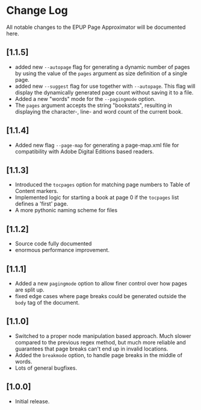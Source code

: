 # Change Log

All notable changes to the EPUP Page Approximator will be documented here.

## [1.1.5]
- added new `--autopage` flag for generating a dynamic number of pages by using the value of the `pages` argument as size definition of a single page.
- added new `--suggest` flag for use together with `--autopage`. This flag will display the dynamically generated page count without saving it to a file.
- Added a new "words" mode for the `--pagingmode` option.
- The `pages` argument accepts the string "bookstats", resulting in displaying the character-, line-  and word count of the current book.

## [1.1.4]
- Added new flag `--page-map` for generating a page-map.xml file for compatibility with Adobe Digital Editions based readers.

## [1.1.3]
- Introduced the `tocpages` option for matching page numbers to Table of Content markers.
- Implemented logic for starting a book at page 0 if the `tocpages` list defines a 'first' page.
- A more pythonic naming scheme for files

## [1.1.2]
- Source code fully documented
- enormous performance improvement.

## [1.1.1]
- Added a new `pagingmode` option to allow finer control over how pages are split up.
- fixed edge cases where page breaks could be generated outside the `body` tag of the document.

## [1.1.0]
- Switched to a proper node manipulation based approach. Much slower compared to the previous regex method, but much more reliable and guarantees that page breaks can't end up in invalid locations.
- Added the `breakmode` option, to handle page breaks in the middle of words.
- Lots of general bugfixes.

## [1.0.0]
- Initial release.